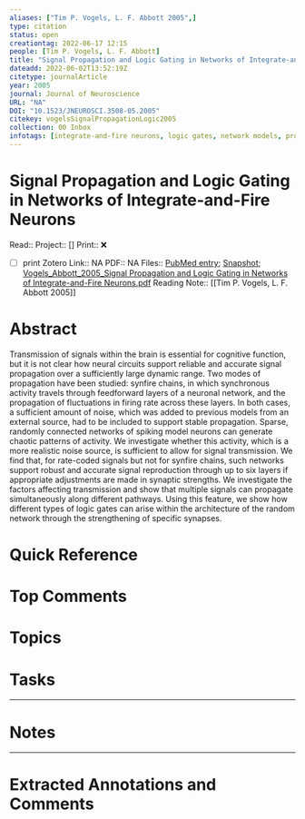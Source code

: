 ```yaml
---
aliases: ["Tim P. Vogels, L. F. Abbott 2005",]
type: citation
status: open
creationtag: 2022-06-17 12:15
people: [Tim P. Vogels, L. F. Abbott]
title: "Signal Propagation and Logic Gating in Networks of Integrate-and-Fire Neurons"
dateadd: 2022-06-02T13:52:19Z
citetype: journalArticle
year: 2005
journal: Journal of Neuroscience
URL: "NA"
DOI: "10.1523/JNEUROSCI.3508-05.2005"
citekey: vogelsSignalPropagationLogic2005
collection: 00 Inbox
infotags: [integrate-and-fire neurons, logic gates, network models, propagation, rate coding, sensory processing, snn, software, synfire chains]
---
```


# Signal Propagation and Logic Gating in Networks of Integrate-and-Fire Neurons
Read:: 
Project:: []
Print::  ❌
- [ ] print 
Zotero Link:: NA
PDF:: NA
Files:: [PubMed entry](file://); [Snapshot](file:///home/michaelt/Insync/m@tarlton.info/Google%20Drive/06.%20Zotero/storage/ZWYYY7TI/10786.html); [Vogels_Abbott_2005_Signal Propagation and Logic Gating in Networks of Integrate-and-Fire Neurons.pdf](file:///home/michaelt/Insync/m@tarlton.info/Google%20Drive/06.%20Zotero/storage/I2J5BEB6/Vogels_Abbott_2005_Signal%20Propagation%20and%20Logic%20Gating%20in%20Networks%20of%20Integrate-and-Fire%20Neurons.pdf)
Reading Note:: [[Tim P. Vogels, L. F. Abbott 2005]]

# Abstract
Transmission of signals within the brain is essential for cognitive function, but it is not clear how neural circuits support reliable and accurate signal propagation over a sufficiently large dynamic range. Two modes of propagation have been studied: synfire chains, in which synchronous activity travels through feedforward layers of a neuronal network, and the propagation of fluctuations in firing rate across these layers. In both cases, a sufficient amount of noise, which was added to previous models from an external source, had to be included to support stable propagation. Sparse, randomly connected networks of spiking model neurons can generate chaotic patterns of activity. We investigate whether this activity, which is a more realistic noise source, is sufficient to allow for signal transmission. We find that, for rate-coded signals but not for synfire chains, such networks support robust and accurate signal reproduction through up to six layers if appropriate adjustments are made in synaptic strengths. We investigate the factors affecting transmission and show that multiple signals can propagate simultaneously along different pathways. Using this feature, we show how different types of logic gates can arise within the architecture of the random network through the strengthening of specific synapses.

# Quick Reference


# Top Comments


# Topics


# Tasks


----
# Notes


----
# Extracted Annotations and Comments
